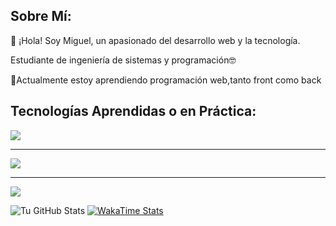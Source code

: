 

<div>
  <h2>Sobre Mí:</h2>
  <p>👋 ¡Hola! Soy Miguel, un apasionado del desarrollo web y la tecnología.</p>
  <p>Estudiante de ingeniería de sistemas y programación🤓</p>
  <p>🌱Actualmente estoy aprendiendo programación web,tanto front como back</p>
</div>

<div>
  <h2>Tecnologías Aprendidas o en Práctica:</h2>
  <img src="https://skillicons.dev/icons?i=git,github,mint,linux" />
  <hr/>
  <img src="https://skillicons.dev/icons?i=cpp,js,ts,py" />
  <hr/>
  <img src="https://skillicons.dev/icons?i=postgres,bash,react"/>
</div>

![Tu GitHub Stats](https://github-readme-stats.vercel.app/api?username=riverosmejia&show_icons=true&theme=radical)
[![WakaTime Stats](https://github-readme-stats.vercel.app/api/wakatime?username=riverosmejia)](https://github.com/anuraghazra/github-readme-stats)


<!--
**riverosmejia/riverosmejia** is a ✨ _special_ ✨ repository because its `README.md` (this file) appears on your GitHub profile.

Here are some ideas to get you started:

- 🔭 I’m currently working on ...
- 🌱 I’m currently learning ...
- 👯 I’m looking to collaborate on ...
- 🤔 I’m looking for help with ...
- 💬 Ask me about ...
- 📫 How to reach me: ...
- 😄 Pronouns: ...
- ⚡ Fun fact: ...
-->
